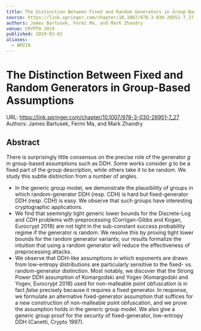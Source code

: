 ```yaml
---
title: The Distinction Between Fixed and Random Generators in Group-Based Assumptions
source: https://link.springer.com/chapter/10.1007/978-3-030-26951-7_27
authors: James Bartusek, Fermi Ma, and Mark Zhandry
venue: CRYPTO 2019
published: 2019-01-01
aliases:
  - BMZ19
---
```

# The Distinction Between Fixed and Random Generators in Group-Based Assumptions
URL: https://link.springer.com/chapter/10.1007/978-3-030-26951-7_27
Authors: James Bartusek, Fermi Ma, and Mark Zhandry

## Abstract
There is surprisingly little consensus on the precise role of the generator $g$ in group-based assumptions such as DDH. Some works consider $g$ to be a fixed part of the group description, while others take it to be random. We study this subtle distinction from a number of angles.

- In the generic group model, we demonstrate the plausibility of groups in which random-generator DDH (resp. CDH) is hard but fixed-generator DDH (resp. CDH) is easy. We observe that such groups have interesting cryptographic applications.
- We find that seemingly tight generic lower bounds for the Discrete-Log and CDH problems with preprocessing (Corrigan-Gibbs and Kogan, Eurocrypt 2018) are not tight in the sub-constant success probability regime if the generator is random. We resolve this by proving tight lower bounds for the random generator variants; our results formalize the intuition that using a random generator will reduce the effectiveness of preprocessing attacks.
- We observe that DDH-like assumptions in which exponents are drawn from low-entropy distributions are particularly sensitive to the fixed- vs. random-generator distinction. Most notably, we discover that the Strong Power DDH assumption of Komargodski and Yogev (Komargodski and Yogev, Eurocrypt 2018) used for non-malleable point obfuscation is in fact *false* precisely because it requires a fixed generator. In response, we formulate an alternative fixed-generator assumption that suffices for a new construction of non-malleable point obfuscation, and we prove the assumption holds in the generic group model. We also give a generic group proof for the security of fixed-generator, low-entropy DDH (Canetti, Crypto 1997).